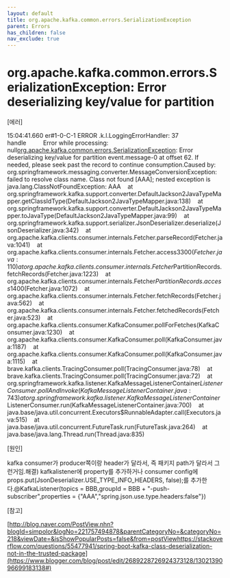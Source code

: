 ```yaml
---
layout: default
title: org.apache.kafka.common.errors.SerializationException
parent: Errors
has_children: false
nav_exclude: true
---
```


# org.apache.kafka.common.errors.SerializationException: Error deserializing key/value for partition

[에러]

15:04:41.660 er#1-0-C-1 ERROR .k.l.LoggingErrorHandler: 37 handle          Error while processing: null[org.apache.kafka.common.errors.SerializationException](https://www.blogger.com/blog/post/edit/2689228726924373128/1302139096699183138#): Error deserializing key/value for partition event.message-0 at offset 62. If needed, please seek past the record to continue consumption.Caused by: org.springframework.messaging.converter.MessageConversionException: failed to resolve class name. Class not found [AAA]; nested exception is java.lang.ClassNotFoundException: AAA    at org.springframework.kafka.support.converter.DefaultJackson2JavaTypeMapper.getClassIdType(DefaultJackson2JavaTypeMapper.java:138)    at org.springframework.kafka.support.converter.DefaultJackson2JavaTypeMapper.toJavaType(DefaultJackson2JavaTypeMapper.java:99)    at org.springframework.kafka.support.serializer.JsonDeserializer.deserialize(JsonDeserializer.java:342)    at org.apache.kafka.clients.consumer.internals.Fetcher.parseRecord(Fetcher.java:1041)    at org.apache.kafka.clients.consumer.internals.Fetcher.access$3300(Fetcher.java:110)    at org.apache.kafka.clients.consumer.internals.Fetcher$PartitionRecords.fetchRecords(Fetcher.java:1223)    at org.apache.kafka.clients.consumer.internals.Fetcher$PartitionRecords.access$1400(Fetcher.java:1072)    at org.apache.kafka.clients.consumer.internals.Fetcher.fetchRecords(Fetcher.java:562)    at org.apache.kafka.clients.consumer.internals.Fetcher.fetchedRecords(Fetcher.java:523)    at org.apache.kafka.clients.consumer.KafkaConsumer.pollForFetches(KafkaConsumer.java:1230)    at org.apache.kafka.clients.consumer.KafkaConsumer.poll(KafkaConsumer.java:1187)    at org.apache.kafka.clients.consumer.KafkaConsumer.poll(KafkaConsumer.java:1115)    at brave.kafka.clients.TracingConsumer.poll(TracingConsumer.java:78)    at brave.kafka.clients.TracingConsumer.poll(TracingConsumer.java:72)    at org.springframework.kafka.listener.KafkaMessageListenerContainer$ListenerConsumer.pollAndInvoke(KafkaMessageListenerContainer.java:743)    at org.springframework.kafka.listener.KafkaMessageListenerContainer$ListenerConsumer.run(KafkaMessageListenerContainer.java:700)    at java.base/java.util.concurrent.Executors$RunnableAdapter.call(Executors.java:515)    at java.base/java.util.concurrent.FutureTask.run(FutureTask.java:264)    at java.base/java.lang.Thread.run(Thread.java:835)

[원인]

kafka consumer가 producer쪽이랑 header가 달라서, 즉 패키지 path가 달라서 그런거임.해결) kafkalistener에 property를 추가하거나 consumer config에 props.put(JsonDeserializer.USE_TYPE_INFO_HEADERS, false);를 추가한다.@KafkaListener(topics = BBB,groupId = BBB + "-push-subscriber",properties = {"AAA","spring.json.use.type.headers:false"})

[참고]

[http://blog.naver.com/PostView.nhn?blogId=simpolor&logNo=221757494878&parentCategoryNo=&categoryNo=218&viewDate=&isShowPopularPosts=false&from=postViewhttps://stackoverflow.com/questions/55477941/spring-boot-kafka-class-deserialization-not-in-the-trusted-package](https://www.blogger.com/blog/post/edit/2689228726924373128/1302139096699183138#)